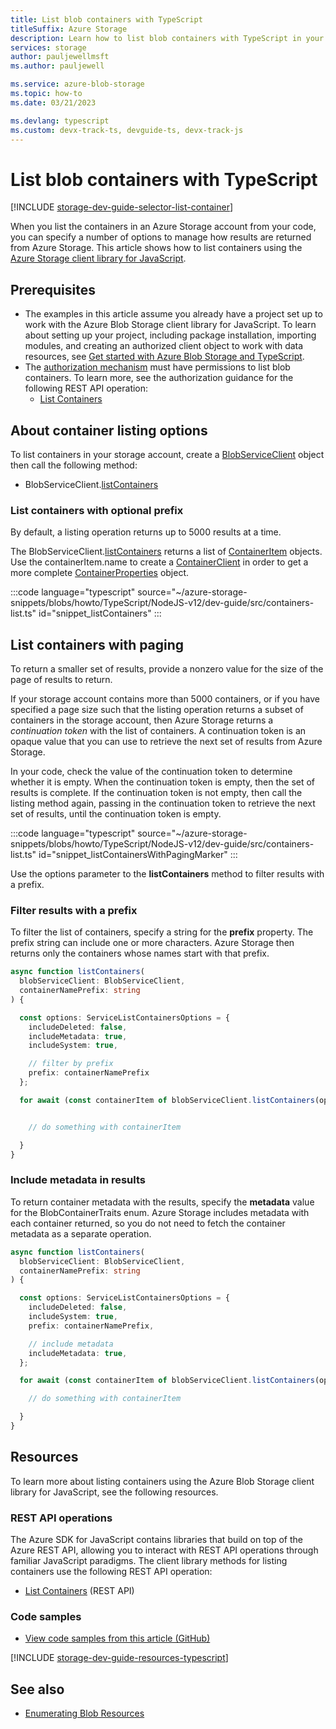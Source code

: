 ```yaml
---
title: List blob containers with TypeScript
titleSuffix: Azure Storage 
description: Learn how to list blob containers with TypeScript in your Azure Storage account using the JavaScript client library using TypeScript.
services: storage
author: pauljewellmsft
ms.author: pauljewell

ms.service: azure-blob-storage
ms.topic: how-to
ms.date: 03/21/2023

ms.devlang: typescript
ms.custom: devx-track-ts, devguide-ts, devx-track-js
---
```


# List blob containers with TypeScript

[!INCLUDE [storage-dev-guide-selector-list-container](../../../includes/storage-dev-guides/storage-dev-guide-selector-list-container.md)]

When you list the containers in an Azure Storage account from your code, you can specify a number of options to manage how results are returned from Azure Storage. This article shows how to list containers using the [Azure Storage client library for JavaScript](https://www.npmjs.com/package/@azure/storage-blob).

## Prerequisites

- The examples in this article assume you already have a project set up to work with the Azure Blob Storage client library for JavaScript. To learn about setting up your project, including package installation, importing modules, and creating an authorized client object to work with data resources, see [Get started with Azure Blob Storage and TypeScript](storage-blob-typescript-get-started.md).
- The [authorization mechanism](../common/authorize-data-access.md) must have permissions to list blob containers. To learn more, see the authorization guidance for the following REST API operation:
    - [List Containers](/rest/api/storageservices/list-containers2#authorization)

## About container listing options

To list containers in your storage account, create a [BlobServiceClient](storage-blob-typescript-get-started.md#create-a-blobserviceclient-object) object then call the following method:

- BlobServiceClient.[listContainers](/javascript/api/@azure/storage-blob/blobserviceclient#@azure-storage-blob-blobserviceclient-listcontainers)

### List containers with optional prefix

By default, a listing operation returns up to 5000 results at a time. 

The BlobServiceClient.[listContainers](/javascript/api/@azure/storage-blob/blobserviceclient#@azure-storage-blob-blobserviceclient-listcontainers) returns a list of [ContainerItem](/javascript/api/@azure/storage-blob/containeritem) objects. Use the containerItem.name to create a [ContainerClient](/javascript/api/@azure/storage-blob/containerclient) in order to get a more complete [ContainerProperties](/javascript/api/@azure/storage-blob/containerproperties) object.

:::code language="typescript" source="~/azure-storage-snippets/blobs/howto/TypeScript/NodeJS-v12/dev-guide/src/containers-list.ts" id="snippet_listContainers" :::

## List containers with paging

To return a smaller set of results, provide a nonzero value for the size of the page of results to return.

If your storage account contains more than 5000 containers, or if you have specified a page size such that the listing operation returns a subset of containers in the storage account, then Azure Storage returns a *continuation token* with the list of containers. A continuation token is an opaque value that you can use to retrieve the next set of results from Azure Storage.

In your code, check the value of the continuation token to determine whether it is empty. When the continuation token is empty, then the set of results is complete. If the continuation token is not empty, then call the listing method again, passing in the continuation token to retrieve the next set of results, until the continuation token is empty.

:::code language="typescript" source="~/azure-storage-snippets/blobs/howto/TypeScript/NodeJS-v12/dev-guide/src/containers-list.ts" id="snippet_listContainersWithPagingMarker" :::

Use the options parameter to the **listContainers** method to filter results with a prefix.

### Filter results with a prefix

To filter the list of containers, specify a string for the **prefix** property. The prefix string can include one or more characters. Azure Storage then returns only the containers whose names start with that prefix.

```typescript
async function listContainers(
  blobServiceClient: BlobServiceClient,
  containerNamePrefix: string
) {

  const options: ServiceListContainersOptions = {
    includeDeleted: false,
    includeMetadata: true,
    includeSystem: true,

    // filter by prefix
    prefix: containerNamePrefix
  };

  for await (const containerItem of blobServiceClient.listContainers(options)) {


    // do something with containerItem

  }
}
```

### Include metadata in results

To return container metadata with the results, specify the **metadata** value for the BlobContainerTraits enum. Azure Storage includes metadata with each container returned, so you do not need to fetch the container metadata as a separate operation.

```typescript
async function listContainers(
  blobServiceClient: BlobServiceClient,
  containerNamePrefix: string
) {

  const options: ServiceListContainersOptions = {
    includeDeleted: false,
    includeSystem: true,
    prefix: containerNamePrefix,

    // include metadata
    includeMetadata: true,
  };

  for await (const containerItem of blobServiceClient.listContainers(options)) {

    // do something with containerItem

  }
}
```

## Resources

To learn more about listing containers using the Azure Blob Storage client library for JavaScript, see the following resources.

### REST API operations

The Azure SDK for JavaScript contains libraries that build on top of the Azure REST API, allowing you to interact with REST API operations through familiar JavaScript paradigms. The client library methods for listing containers use the following REST API operation:

- [List Containers](/rest/api/storageservices/list-containers2) (REST API)

### Code samples

- [View code samples from this article (GitHub)](https://github.com/Azure-Samples/AzureStorageSnippets/blob/master/blobs/howto/TypeScript/NodeJS-v12/dev-guide/src/containers-list.ts)

[!INCLUDE [storage-dev-guide-resources-typescript](../../../includes/storage-dev-guides/storage-dev-guide-resources-typescript.md)]

## See also

- [Enumerating Blob Resources](/rest/api/storageservices/enumerating-blob-resources)
